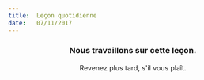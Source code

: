 ```yaml
---
title:  Leçon quotidienne
date:   07/11/2017
---
```


### <center>Nous travaillons sur cette leçon.</center>
<center>Revenez plus tard, s'il vous plaît.</center>